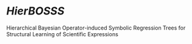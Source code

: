 # _HierBOSSS_
Hierarchical Bayesian Operator-induced Symbolic Regression Trees for Structural Learning of Scientific Expressions
